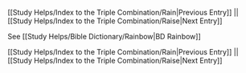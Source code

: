[[Study Helps/Index to the Triple Combination/Rain|Previous Entry]]  ||  [[Study Helps/Index to the Triple Combination/Raise|Next Entry]]

 See [[Study Helps/Bible Dictionary/Rainbow|BD Rainbow]]

[[Study Helps/Index to the Triple Combination/Rain|Previous Entry]]  ||  [[Study Helps/Index to the Triple Combination/Raise|Next Entry]]